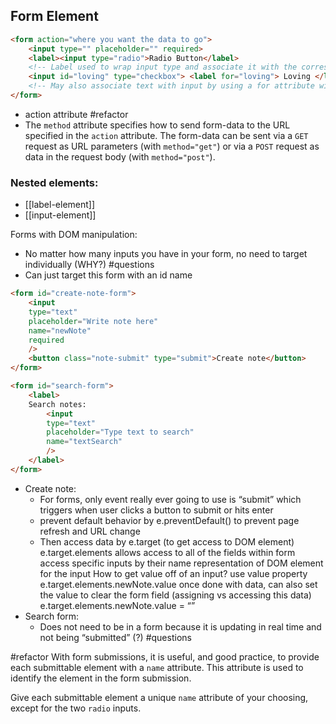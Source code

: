 ## Form Element
```html
<form action="where you want the data to go">
	<input type="" placeholder="" required>
	<label><input type="radio">Radio Button</label> 
	<!-- Label used to wrap input type and associate it with the corresponding text -->
	<input id="loving" type="checkbox"> <label for="loving"> Loving </label>
	<!-- May also associate text with input by using a for attribute with the same value as the input's id -->
</form>
```
- action attribute #refactor 
- The `method` attribute specifies how to send form-data to the URL specified in the `action` attribute. The form-data can be sent via a `GET` request as URL parameters (with `method="get"`) or via a `POST` request as data in the request body (with `method="post"`).

### Nested elements:
- [[label-element]]
- [[input-element]]

Forms with DOM manipulation: 
- No matter how many inputs you have in your form, no need to target individually (WHY?) #questions
- Can just target this form with an id name
```html
<form id="create-note-form">
	<input
	type="text"
	placeholder="Write note here"
	name="newNote"
	required
	/>
	<button class="note-submit" type="submit">Create note</button>
</form>

<form id="search-form">
	<label>
	Search notes:
		<input
		type="text"
		placeholder="Type text to search"
		name="textSearch"
		/>
	</label>
</form>
```

- Create note: 
	- For forms, only event really ever going to use is “submit” which triggers when user clicks a button to submit or hits enter
	- prevent default behavior by e.preventDefault() to prevent page refresh and URL change
	- Then access data by e.target (to get access to DOM element)
	  e.target.elements allows access to all of the fields within form
	  access specific inputs by their name
	  representation of DOM element for the input
	  How to get value off of an input?
	  use value property
	  e.target.elements.newNote.value
	  once done with data, can also set the value to clear the form field (assigning vs accessing this data)
	  e.target.elements.newNote.value = “”
- Search form:
	- Does not need to be in a form  because it is updating in real time and not being “submitted” (?) #questions 

#refactor 
With form submissions, it is useful, and good practice, to provide each submittable element with a `name` attribute. This attribute is used to identify the element in the form submission.

Give each submittable element a unique `name` attribute of your choosing, except for the two `radio` inputs.